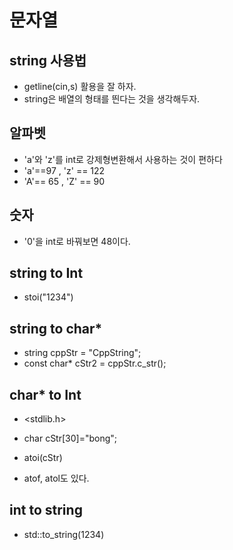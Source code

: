 # 문자열

## string 사용법
- getline(cin,s) 활용을 잘 하자.
- string은 배열의 형태를 띈다는 것을 생각해두자.

## 알파벳
- 'a'와 'z'를 int로 강제형변환해서 사용하는 것이 편하다 
- 'a'==97 , 'z' == 122
- 'A'== 65 , 'Z' == 90

## 숫자
- '0'을 int로 바꿔보면 48이다.

## string to Int
- stoi("1234")

## string to char*
- string cppStr = "CppString";
- const char* cStr2 = cppStr.c_str();

## char* to Int
- <stdlib.h> <cstdlib>

- char cStr[30]="bong";
- atoi(cStr)
- atof, atol도 있다.

## int to string
- std::to_string(1234)